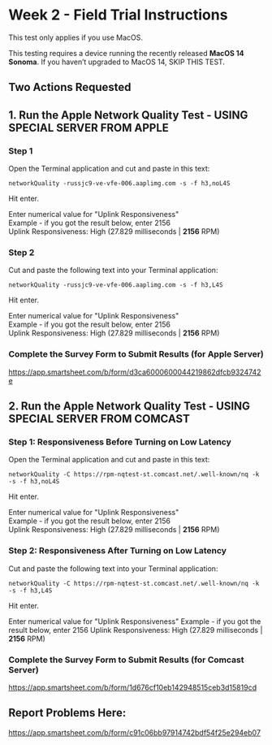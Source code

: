 # Week 2 - Field Trial Instructions

This test only applies if you use MacOS.

This testing requires a device running the recently released **MacOS 14 Sonoma**.
If you haven’t upgraded to MacOS 14, SKIP THIS TEST.

## Two Actions Requested

## 1. Run the Apple Network Quality Test - USING SPECIAL SERVER FROM APPLE

### Step 1

Open the Terminal application and cut and paste in this text:

    networkQuality -russjc9-ve-vfe-006.aaplimg.com -s -f h3,noL4S
    
Hit enter.

Enter numerical value for "Uplink Responsiveness"  
Example - if you got the result below, enter 2156  
Uplink Responsiveness: High (27.829 milliseconds | **2156** RPM)

### Step 2

Cut and paste the following text into your Terminal application:

    networkQuality -russjc9-ve-vfe-006.aaplimg.com -s -f h3,L4S
    
Hit enter.

Enter numerical value for "Uplink Responsiveness"  
Example - if you got the result below, enter 2156  
Uplink Responsiveness: High (27.829 milliseconds | **2156** RPM)

### Complete the Survey Form to Submit Results (for Apple Server)
https://app.smartsheet.com/b/form/d3ca6000600044219862dfcb9324742e

## 2. Run the Apple Network Quality Test - USING SPECIAL SERVER FROM COMCAST

### Step 1: Responsiveness Before Turning on Low Latency

Open the Terminal application and cut and paste in this text:

    networkQuality -C https://rpm-nqtest-st.comcast.net/.well-known/nq -k -s -f h3,noL4S

Hit enter.

Enter numerical value for "Uplink Responsiveness"   
Example - if you got the result below, enter 2156  
Uplink Responsiveness: High (27.829 milliseconds | **2156** RPM)

### Step 2: Responsiveness After Turning on Low Latency

Cut and paste the following text into your Terminal application:

    networkQuality -C https://rpm-nqtest-st.comcast.net/.well-known/nq -k -s -f h3,L4S

Hit enter.

Enter numerical value for "Uplink Responsiveness"
Example - if you got the result below, enter 2156
Uplink Responsiveness: High (27.829 milliseconds | **2156** RPM)

### Complete the Survey Form to Submit Results (for Comcast Server)
https://app.smartsheet.com/b/form/1d676cf10eb142948515ceb3d15819cd

## Report Problems Here: 
https://app.smartsheet.com/b/form/c91c06bb97914742bdf54f25e294eb07
